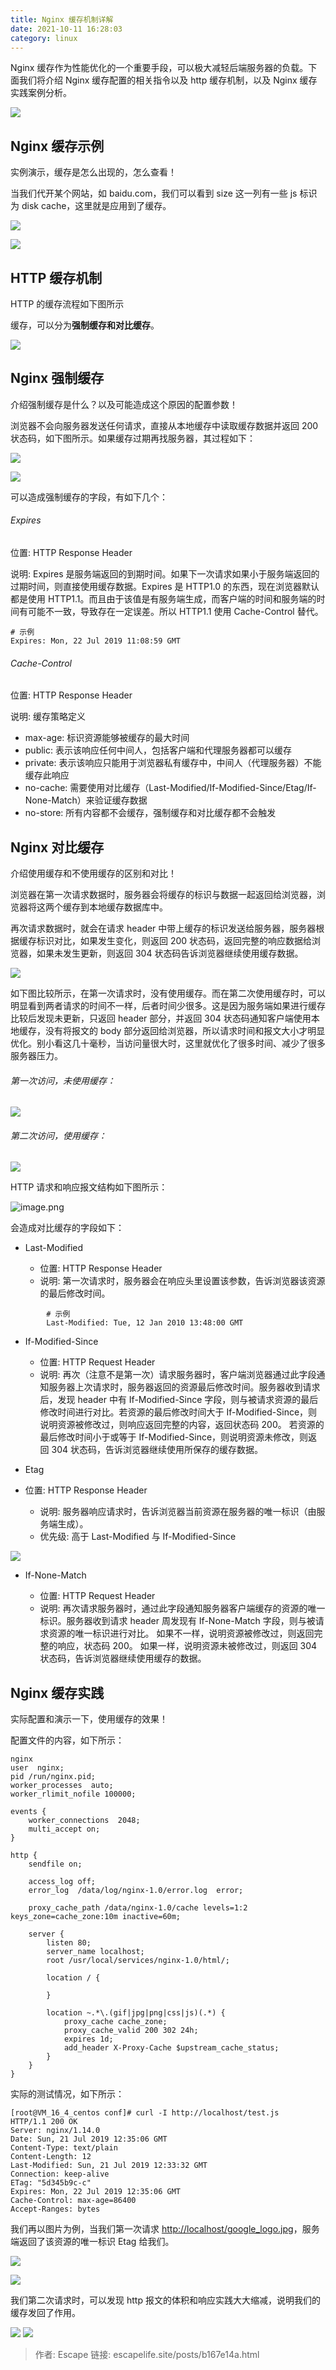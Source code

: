 ```yaml
---
title: Nginx 缓存机制详解
date: 2021-10-11 16:28:03
category: linux
---
```

Nginx 缓存作为性能优化的一个重要手段，可以极大减轻后端服务器的负载。下面我们将介绍 Nginx 缓存配置的相关指令以及 http 缓存机制，以及 Nginx 缓存实践案例分析。

![](https://upload-images.jianshu.io/upload_images/10024246-ded1b4975842106b.png?imageMogr2/auto-orient/strip%7CimageView2/2/w/1240)

## Nginx 缓存示例

实例演示，缓存是怎么出现的，怎么查看！

当我们代开某个网站，如 baidu.com，我们可以看到 size 这一列有一些 js 标识为 disk cache，这里就是应用到了缓存。

![](https://upload-images.jianshu.io/upload_images/10024246-43c5894bb0f0e854.png?imageMogr2/auto-orient/strip%7CimageView2/2/w/1240)

![](https://upload-images.jianshu.io/upload_images/10024246-e45534f515956b4f.png?imageMogr2/auto-orient/strip%7CimageView2/2/w/1240)

## HTTP 缓存机制

HTTP 的缓存流程如下图所示

缓存，可以分为**强制缓存和对比缓存**。

![](https://upload-images.jianshu.io/upload_images/10024246-cc9e727b78500b19.png?imageMogr2/auto-orient/strip%7CimageView2/2/w/1240)

## Nginx 强制缓存

介绍强制缓存是什么？以及可能造成这个原因的配置参数！

浏览器不会向服务器发送任何请求，直接从本地缓存中读取缓存数据并返回 200 状态码，如下图所示。如果缓存过期再找服务器，其过程如下：

![](https://upload-images.jianshu.io/upload_images/10024246-62f21177b09824fb.png?imageMogr2/auto-orient/strip%7CimageView2/2/w/1240)

![](https://upload-images.jianshu.io/upload_images/10024246-28d5945527424a0b.png?imageMogr2/auto-orient/strip%7CimageView2/2/w/1240)

可以造成强制缓存的字段，有如下几个：

###### Expires

位置: HTTP Response Header

说明: Expires 是服务端返回的到期时间。如果下一次请求如果小于服务端返回的过期时间，则直接使用缓存数据。Expires 是 HTTP1.0 的东西，现在浏览器默认都是使用 HTTP1.1。而且由于该值是有服务端生成，而客户端的时间和服务端的时间有可能不一致，导致存在一定误差。所以 HTTP1.1 使用 Cache-Control 替代。

```
# 示例
Expires: Mon, 22 Jul 2019 11:08:59 GMT
```

###### Cache-Control

位置: HTTP Response Header

说明: 缓存策略定义

*   max-age: 标识资源能够被缓存的最大时间
*   public: 表示该响应任何中间人，包括客户端和代理服务器都可以缓存
*   private: 表示该响应只能用于浏览器私有缓存中，中间人（代理服务器）不能缓存此响应
*   no-cache: 需要使用对比缓存（Last-Modified/If-Modified-Since/Etag/If-None-Match）来验证缓存数据
*   no-store: 所有内容都不会缓存，强制缓存和对比缓存都不会触发

## Nginx 对比缓存

介绍使用缓存和不使用缓存的区别和对比！

浏览器在第一次请求数据时，服务器会将缓存的标识与数据一起返回给浏览器，浏览器将这两个缓存到本地缓存数据库中。

再次请求数据时，就会在请求 header 中带上缓存的标识发送给服务器，服务器根据缓存标识对比，如果发生变化，则返回 200 状态码，返回完整的响应数据给浏览器，如果未发生更新，则返回 304 状态码告诉浏览器继续使用缓存数据。

![](https://upload-images.jianshu.io/upload_images/10024246-e0a4f4da9a3889d8.png?imageMogr2/auto-orient/strip%7CimageView2/2/w/1240)

如下图比较所示，在第一次请求时，没有使用缓存。而在第二次使用缓存时，可以明显看到两者请求的时间不一样，后者时间少很多。这是因为服务端如果进行缓存比较后发现未更新，只返回 header 部分，并返回 304 状态码通知客户端使用本地缓存，没有将报文的 body 部分返回给浏览器，所以请求时间和报文大小才明显优化。别小看这几十毫秒，当访问量很大时，这里就优化了很多时间、减少了很多服务器压力。

###### 第一次访问，未使用缓存：

![](https://upload-images.jianshu.io/upload_images/10024246-77505633a996b571.png?imageMogr2/auto-orient/strip%7CimageView2/2/w/1240)


###### 第二次访问，使用缓存：

![](https://upload-images.jianshu.io/upload_images/10024246-7510e62d16afca93.png?imageMogr2/auto-orient/strip%7CimageView2/2/w/1240)

HTTP 请求和响应报文结构如下图所示：

![image.png](https://upload-images.jianshu.io/upload_images/10024246-b88478a94585e571.png?imageMogr2/auto-orient/strip%7CimageView2/2/w/1240)


会造成对比缓存的字段如下：

*   Last-Modified

    *   位置: HTTP Response Header
    *   说明: 第一次请求时，服务器会在响应头里设置该参数，告诉浏览器该资源的最后修改时间。
```
        # 示例
        Last-Modified: Tue, 12 Jan 2010 13:48:00 GMT
```

*   If-Modified-Since

    *   位置: HTTP Request Header
    *   说明: 再次（注意不是第一次）请求服务器时，客户端浏览器通过此字段通知服务器上次请求时，服务器返回的资源最后修改时间。服务器收到请求后，发现 header 中有 If-Modified-Since 字段，则与被请求资源的最后修改时间进行对比。若资源的最后修改时间大于 If-Modified-Since，则说明资源被修改过，则响应返回完整的内容，返回状态码 200。 若资源的最后修改时间小于或等于 If-Modified-Since，则说明资源未修改，则返回 304 状态码，告诉浏览器继续使用所保存的缓存数据。
*   Etag
*   位置: HTTP Response Header

    *   说明: 服务器响应请求时，告诉浏览器当前资源在服务器的唯一标识（由服务端生成）。
    *   优先级: 高于 Last-Modified 与 If-Modified-Since

![](https://upload-images.jianshu.io/upload_images/10024246-179efa2c4269a211.png?imageMogr2/auto-orient/strip%7CimageView2/2/w/1240)


*   If-None-Match

    *   位置: HTTP Request Header
    *   说明: 再次请求服务器时，通过此字段通知服务器客户端缓存的资源的唯一标识。服务器收到请求 header 周发现有 If-None-Match 字段，则与被请求资源的唯一标识进行对比。 如果不一样，说明资源被修改过，则返回完整的响应，状态码 200。 如果一样，说明资源未被修改过，则返回 304 状态码，告诉浏览器继续使用缓存的数据。

## Nginx 缓存实践

实际配置和演示一下，使用缓存的效果！

配置文件的内容，如下所示：

```
nginx
user  nginx;
pid /run/nginx.pid;
worker_processes  auto;
worker_rlimit_nofile 100000;

events {
    worker_connections  2048;
    multi_accept on;
}

http {
    sendfile on;

    access_log off;
    error_log  /data/log/nginx-1.0/error.log  error;

    proxy_cache_path /data/nginx-1.0/cache levels=1:2 keys_zone=cache_zone:10m inactive=60m;

    server {
        listen 80;
        server_name localhost;
        root /usr/local/services/nginx-1.0/html/;

        location / {

        }

        location ~.*\.(gif|jpg|png|css|js)(.*) {
            proxy_cache cache_zone;
            proxy_cache_valid 200 302 24h;
            expires 1d;
            add_header X-Proxy-Cache $upstream_cache_status;
        }
    }
}
```

实际的测试情况，如下所示：

```
[root@VM_16_4_centos conf]# curl -I http://localhost/test.js
HTTP/1.1 200 OK
Server: nginx/1.14.0
Date: Sun, 21 Jul 2019 12:35:06 GMT
Content-Type: text/plain
Content-Length: 12
Last-Modified: Sun, 21 Jul 2019 12:33:32 GMT
Connection: keep-alive
ETag: "5d345b9c-c"
Expires: Mon, 22 Jul 2019 12:35:06 GMT
Cache-Control: max-age=86400
Accept-Ranges: bytes
```

我们再以图片为例，当我们第一次请求 [http://localhost/google_logo.jpg](https://link.segmentfault.com/?enc=30aueDZxSuZnbJrnNci4NQ%3D%3D.oi6awxTtfSBOjl6JyCRu6DJ8%2F6vTmiGEdbLiHHHjxq7280U6bbFuZCR36CZQe%2FX8)，服务端返回了该资源的唯一标识 Etag 给我们。

![](https://upload-images.jianshu.io/upload_images/10024246-1427ee88f2028ca7.png?imageMogr2/auto-orient/strip%7CimageView2/2/w/1240)

![](https://upload-images.jianshu.io/upload_images/10024246-f244419f249f9350.png?imageMogr2/auto-orient/strip%7CimageView2/2/w/1240)

我们第二次请求时，可以发现 http 报文的体积和响应实践大大缩减，说明我们的缓存发回了作用。

![](https://upload-images.jianshu.io/upload_images/10024246-3f60f097b649d67e.png?imageMogr2/auto-orient/strip%7CimageView2/2/w/1240)
![](https://upload-images.jianshu.io/upload_images/10024246-227315ed72a0f8f2.png?imageMogr2/auto-orient/strip%7CimageView2/2/w/1240)


>作者: Escape
链接: escapelife.site/posts/b167e14a.html
